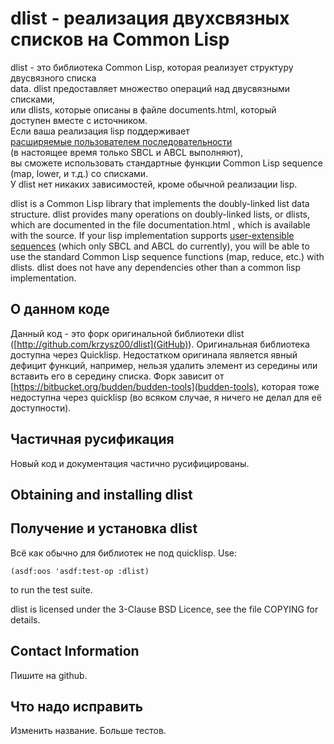 dlist - реализация двухсвязных списков на Common Lisp
=================================================================
dlist - это библиотека Common Lisp, которая реализует структуру двусвязного списка  
data. dlist предоставляет множество операций над двусвязными списками,  
или dlists, которые описаны в файле documents.html, который  
доступен вместе с источником.  
Если ваша реализация lisp поддерживает  
[расширяемые пользователем последовательности][1]  
(в настоящее время только SBCL и ABCL выполняют),  
вы сможете использовать стандартные функции Common Lisp sequence  
(map, lower, и т.д.) со списками.  
У dlist нет никаких зависимостей, кроме обычной реализации lisp.  

dlist is a Common Lisp library that implements the doubly-linked list
data structure. dlist provides many operations on doubly-linked lists,
or dlists, which are documented in the file documentation.html , which
is available with the source. If your lisp implementation supports
[user-extensible sequences][1] (which only SBCL and ABCL do
currently), you will be able to use the standard Common Lisp sequence
functions (map, reduce, etc.) with dlists. dlist does not have any
dependencies other than a common lisp implementation.

О данном коде
---------------
Данный код - это форк оригинальной библиотеки dlist ([http://github.com/krzysz00/dlist](GitHub)). Оригинальная библиотека доступна через Quicklisp. Недостатком оригинала является явный дефицит функций, например, нельзя удалить элемент из середины или вставить его в середину списка. Форк зависит от [https://bitbucket.org/budden/budden-tools](budden-tools), которая тоже недоступна через quicklisp (во всяком случае, я ничего не делал для её доступности).

Частичная русификация
----------------------
Новый код и документация частично русифицированы. 

Obtaining and installing dlist
------------------------------
Получение и установка dlist
---------------------------
Всё как обычно для библиотек не под quicklisp. Use:

    (asdf:oos 'asdf:test-op :dlist)

to run the test suite.

dlist is licensed under the 3-Clause BSD Licence, see the file COPYING
for details.

Contact Information
-------------------
Пишите на github. 

Что надо исправить
-------------------
Изменить название. Больше тестов. 

[1]: http://citeseerx.ist.psu.edu/viewdoc/download?doi=10.1.1.65.1604&rep=rep1&type=pdf
